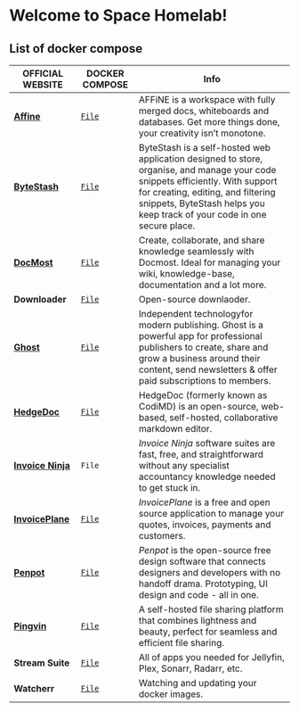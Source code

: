 # Welcome to Space Homelab!
## List of docker compose

| OFFICIAL WEBSITE | DOCKER COMPOSE | Info |
| ---------------- | -------------- | -----|
| **[Affine](https://affine.pro/)**| [`File`](https://github.com/mamaspacetlau/homelab/tree/main/affine) | AFFiNE is a workspace with fully merged docs, whiteboards and databases. Get more things done, your creativity isn’t monotone.
| **[ByteStash](https://github.com/jordan-dalby/ByteStash)** | [`File`](https://github.com/mamaspacetlau/homelab/tree/main/bytestash)    | ByteStash is a self-hosted web application designed to store, organise, and manage your code snippets efficiently. With support for creating, editing, and filtering snippets, ByteStash helps you keep track of your code in one secure place. |
| **[DocMost](https://docmost.com/)**                        | [`File`](https://github.com/mamaspacetlau/homelab/tree/main/docmost)      | Create, collaborate, and share knowledge seamlessly with Docmost. Ideal for managing your wiki, knowledge-base, documentation and a lot more.                                                                                                   |
| **Downloader**| [`File`](https://github.com/mamaspacetlau/homelab/tree/main/downloader)   | Open-source downlaoder. |
| [**Ghost**](https://ghost.org/)| [`File`](https://github.com/mamaspacetlau/homelab/tree/main/ghost) | Independent technologyfor modern publishing. Ghost is a powerful app for professional publishers to create, share and grow a business around their content, send newsletters & offer paid subscriptions to members.|
| [**HedgeDoc**](https://hedgedoc.org/) | [`File`](https://github.com/mamaspacetlau/homelab/tree/main/hedgedoc)     | HedgeDoc (formerly known as CodiMD) is an open-source, web-based, self-hosted, collaborative markdown editor. |
| [**Invoice Ninja**](https://invoiceninja.com)| `File`| _Invoice Ninja_ software suites are fast, free, and straightforward without any specialist accountancy knowledge needed to get stuck in.                                                                                                        |
| [**InvoicePlane**](https://invoiceplane.com)| [`File`](https://github.com/mamaspacetlau/homelab/tree/main/invoiceplane) | _InvoicePlane_ is a free and open source application to manage your quotes, invoices, payments and customers. |
| [**Penpot**](https://penpot.app) | [`File`](https://github.com/mamaspacetlau/homelab/tree/main/penpot)  | _Penpot_ is the open-source free design software that connects designers and developers with no handoff drama. Prototyping, UI design and code - all in one.|
| [**Pingvin**](https://github.com/stonith404/pingvin-share) | [`File`](https://github.com/mamaspacetlau/homelab/tree/main/pingvin)| A self-hosted file sharing platform that combines lightness and beauty, perfect for seamless and efficient file sharing.|
| **Stream Suite** | [`File`](https://github.com/mamaspacetlau/homelab/tree/main/stream-suite) | All of apps you needed for Jellyfin, Plex, Sonarr, Radarr, etc.
| **Watcherr** | [`File`](https://github.com/mamaspacetlau/homelab/tree/main/watcherr)     | Watching and updating your docker images.